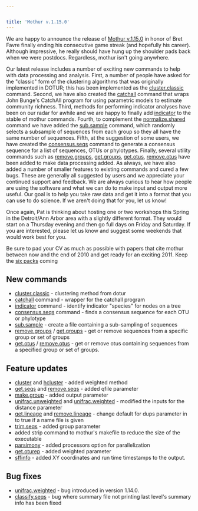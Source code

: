```yaml
---


title: 'Mothur v.1.15.0'
---
```

We are happy to announce the release of [Mothur
v.1.15.0](Mothur_v.1.15.0) in honor of Bret Favre finally
ending his consecutive game streak (and hopefully his career). Although
impressive, he really should have hung up the shoulder pads back when we
were postdocs. Regardless, mothur isn\'t going anywhere.

Our latest release includes a number of exciting new commands to help
with data processing and analysis. First, a number of people have asked
for the \"classic\" form of the clustering algorithms that was
originally implemented in DOTUR; this has been implemented as the
[cluster.classic](cluster.classic) command. Second, we have
also created the [catchall](catchall) command that wraps John
Bunge\'s CatchAll program for using parametric models to estimate
community richness. Third, methods for performing indicator analyses
have been on our radar for awhile and we are happy to finally add
[indicator](indicator) to the stable of mothur commands.
Fourth, to complement the
[normalize.shared](normalize.shared) command we have added
the [sub.sample](sub.sample) command, which randomly selects
a subsample of sequences from each group so they all have the same
number of sequences. Fifth, at the suggestion of some users, we have
created the [consensus.seqs](consensus.seqs) command to
generate a consensus sequence for a list of sequences, OTUs or
phylotypes. Finally, several utility commands such as
[remove.groups](remove.groups),
[get.groups](get.groups), [get.otus](get.otus "wikilink"),
[remove.otus](remove.otus) have been added to make data
processing added. As always, we have also added a number of smaller
features to existing commands and cured a few bugs. These are generally
all suggested by users and we appreciate your continued support and
feedback. We are always curious to hear how people are using the
software and what we can do to make input and output more useful. Our
goal is to help you take raw data and get it into a format that you can
use to do science. If we aren\'t doing that for you, let us know!

Once again, Pat is thinking about hosting one or two workshops this
Spring in the Detroit/Ann Arbor area with a slightly different format.
They would start on a Thursday evening and then go full days on Friday
and Saturday. If you are interested, please let us know and suggest some
weekends that would work best for you.

Be sure to pad your CV as much as possible with papers that cite mothur
between now and the end of 2010 and get ready for an exciting 2011. Keep
the [six packs](http://leinie.com/red.html) coming

## New commands

-   [cluster.classic](cluster.classic) - clustering method
    from dotur
-   [catchall](catchall) command - wrapper for the catchall
    program
-   [indicator](indicator) command - identify indicator
    \"species\" for nodes on a tree
-   [consensus.seqs](consensus.seqs) command - finds a
    consensus sequence for each OTU or phylotype
-   [sub.sample](sub.sample) - create a file containing a
    sub-sampling of sequences
-   [remove.groups](remove.groups) /
    [get.groups](get.groups) - get or remove sequences from a
    specific group or set of groups
-   [get.otus](get.otus) /
    [remove.otus](remove.otus) - get or remove otus
    containing sequences from a specified group or set of groups.

## Feature updates

-   [cluster](cluster) and [hcluster](hcluster "wikilink") -
    added weighted method
-   [get.seqs](get.seqs) and
    [remove.seqs](remove.seqs) - added qfile parameter
-   [make.group](make.group) - added output parameter
-   [unifrac.unweighted](unifrac.unweighted) and
    [unifrac.weighted](unifrac.weighted) - modified the
    inputs for the distance parameter
-   [get.lineage](get.lineage) and
    [remove.lineage](remove.lineage) - change default for
    dups parameter in to true if a name file is given
-   [trim.seqs](trim.seqs) - added group parameter
-   added strip command to mothur\'s makefile to reduce the size of the
    executable
-   [parsimony](parsimony) - added processors option for
    parallelization
-   [get.oturep](get.oturep) - added weighted parameter
-   [sffinfo](sffinfo) - added XY coordinates and run time
    timestamps to the output.

## Bug fixes

-   [unifrac.weighted](unifrac.weighted) - bug introduced in
    version 1.14.0.
-   [classify.seqs](classify.seqs) - bug where summary file
    not printing last level\'s summary info has been fixed
